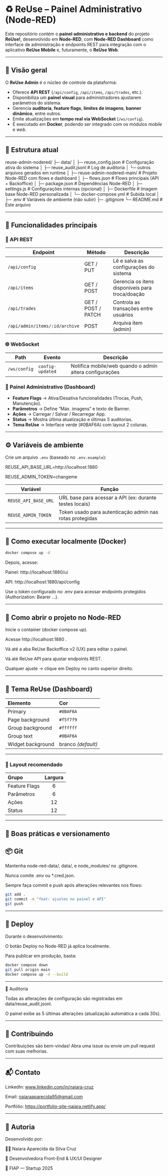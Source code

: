 # ♻️ ReUse – Painel Administrativo (Node-RED)

Este repositório contém o **painel administrativo e backend** do projeto **ReUse!**, desenvolvido em **Node-RED**, com **Node-RED Dashboard** como interface de administração e endpoints REST para integração com o aplicativo **ReUse Mobile** e, futuramente, o **ReUse Web**.

---

## 🧭 Visão geral

O **ReUse Admin** é o núcleo de controle da plataforma:
- Oferece **API REST** (`/api/config`, `/api/items`, `/api/trades`, etc.).
- Disponibiliza um **painel visual** para administradores ajustarem parâmetros do sistema.
- Gerencia **auditoria**, **feature flags**, **limites de imagens**, **banner dinâmico**, entre outros.
- Emite atualizações em **tempo real via WebSocket** (`/ws/config`).
- É executado em **Docker**, podendo ser integrado com os módulos *mobile* e *web*.

---

## 🧩 Estrutura atual

reuse-admin-nodered/
├─ data/
│ ├─ reuse_config.json # Configuração ativa do sistema
│ ├─ reuse_audit.jsonl # Log de auditoria
│ └─ outros arquivos gerados em runtime
│
├─ reuse-admin-nodered-main/ # Projeto Node-RED com flows e dashboard
│ ├─ flows.json # Flows principais (API + Backoffice)
│ ├─ package.json # Dependências Node-RED
│ ├─ settings.js # Configurações internas (opcional)
│ ├─ Dockerfile # Imagem base Node-RED personalizada
│ └─ docker-compose.yml # Subida local
│
├─ .env # Variáveis de ambiente (não subir)
├─ .gitignore
└─ README.md # Este arquivo



---

## 🚀 Funcionalidades principais

### 🔧 API REST
| Endpoint | Método | Descrição |
|-----------|---------|------------|
| `/api/config` | GET / PUT | Lê e salva as configurações do sistema |
| `/api/items` | GET / POST | Gerencia os itens disponíveis para troca/doação |
| `/api/trades` | GET / POST / PATCH | Controla as transações entre usuários |
| `/api/admin/items/:id/archive` | POST | Arquiva item (admin) |

### 🌐 WebSocket
| Path | Evento | Descrição |
|------|---------|------------|
| `/ws/config` | `config-updated` | Notifica mobile/web quando o admin altera configurações |

### 🧱 Painel Administrativo (Dashboard)
- **Feature Flags** → Ativa/Desativa funcionalidades (Trocas, Push, Manutenção).  
- **Parâmetros** → Define “Máx. imagens” e texto de Banner.  
- **Ações** → Carregar / Salvar / Recarregar App.  
- **Status** → Mostra última atualização e últimas 5 auditorias.  
- **Tema ReUse** → Interface verde (#0BAF6A) com layout 2 colunas.

---

## ⚙️ Variáveis de ambiente

Crie um arquivo `.env` (baseado no `.env.example`):

REUSE_API_BASE_URL=http://localhost:1880

REUSE_ADMIN_TOKEN=changeme


| Variável | Função |
|-----------|--------|
| `REUSE_API_BASE_URL` | URL base para acessar a API (ex: durante testes locais) |
| `REUSE_ADMIN_TOKEN` | Token usado para autenticação admin nas rotas protegidas |

---

## 🐳 Como executar localmente (Docker)

```bash
docker compose up -d
```

Depois, acesse:

Painel: http://localhost:1880/ui

API: http://localhost:1880/api/config

Use o token configurado no .env para acessar endpoints protegidos (Authorization: Bearer ...).

---

## 🧰 Como abrir o projeto no Node-RED

Inicie o container (docker compose up).

Acesse http://localhost:1880
.

Vá até a aba ReUse Backoffice v2 (UX) para editar o painel.

Vá até ReUse API para ajustar endpoints REST.

Qualquer ajuste → clique em Deploy no canto superior direito.

---

## 🍃 Tema ReUse (Dashboard)

| **Elemento** | **Cor** |
|:--------------|:--------|
| Primary | `#0BAF6A` |
| Page background | `#f5f7f9` |
| Group background | `#ffffff` |
| Group text | `#0BAF6A` |
| Widget background | branco *(default)* |

---

### 📐 Layout recomendado

| **Grupo** | **Largura** |
|:-----------|:------------:|
| Feature Flags | 6 |
| Parâmetros | 6 |
| Ações | 12 |
| Status | 12 |
---

## 🧠 Boas práticas e versionamento
## 📦 Git

Mantenha node-red-data/, data/, e node_modules/ no .gitignore.

Nunca comite .env ou *.cred.json.

Sempre faça commit e push após alterações relevantes nos flows:

```bash
git add .
git commit -m "feat: ajustes no painel e API"
git push
```

---

## 🔄 Deploy

Durante o desenvolvimento:

O botão Deploy no Node-RED já aplica localmente.

Para publicar em produção, basta:

```bash
docker compose down
git pull origin main
docker compose up -d --build
```

---

🧾 Auditoria

Todas as alterações de configuração são registradas em data/reuse_audit.jsonl.

O painel exibe as 5 últimas alterações (atualização automática a cada 30s).

---
## 🤝 Contribuindo

Contribuições são bem-vindas!
Abra uma issue ou envie um pull request com suas melhorias.

---

## 📬 Contato

LinkedIn: www.linkedin.com/in/naiara-cruz

Email: naiaraaparecida95@gmail.com

Portfólio: https://portfolio-site-naiara.netlify.app/

---

## 🧠 Autoria

Desenvolvido por:

👩‍💻 Naiara Aparecida da Silva Cruz

💼 Desenvolvedora Front-End & UX/UI Designer

🏫 FIAP — Startup 2025

